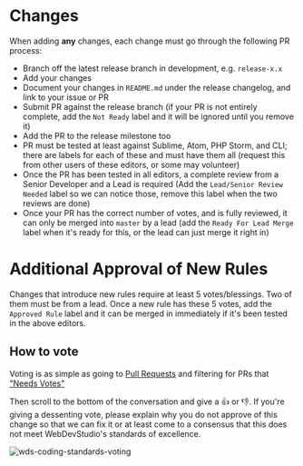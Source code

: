 # Changes

When adding __any__ changes, each change must go through the following PR process:

- Branch off the latest release branch in development, e.g. `release-x.x`
- Add your changes
- Document your changes in `README.md` under the release changelog, and link to your issue or PR
- Submit PR against the release branch (if your PR is not entirely complete, add the `Not Ready` label and it will be ignored until you remove it)
- Add the PR to the release milestone too
- PR must be tested at least against Sublime, Atom, PHP Storm, and CLI; there are labels for each of these and must have them all (request this from other users of these editors, or some may volunteer)
- Once the PR has been tested in all editors, a complete review from a Senior Developer and a Lead is required (Add the `Lead/Senior Review Needed` label so we can notice those, remove this label when the two reviews are done)
- Once your PR has the correct number of votes, and is fully reviewed, it can only be merged into `master` by a lead (add the `Ready For Lead Merge` label when it's ready for this, or the lead can just merge it right in)

# Additional Approval of New Rules

Changes that introduce new rules require at least 5 votes/blessings. Two of them
must be from a lead. Once a new rule has these 5 votes, add the `Approved Rule`
label and it can be merged in immediately if it's been tested in the above
editors.

## How to vote

Voting is as simple as going to [Pull Requests](https://github.com/WebDevStudios/WDS-Coding-Standards/pulls) and filtering for PRs that ["Needs Votes"](https://github.com/WebDevStudios/WDS-Coding-Standards/pulls?q=is%3Aopen+is%3Apr+label%3A%22Needs+Votes%22)

Then scroll to the bottom of the conversation and give a 👍 or 👎. If you're giving a dessenting vote, please explain why you do not approve of this change so that we can fix it or at least come to a consensus that this does not meet WebDevStudio's standards of excellence.

![wds-coding-standards-voting](https://user-images.githubusercontent.com/630830/31842232-ac59d226-b5b2-11e7-882c-bcff69fdcc31.gif)
